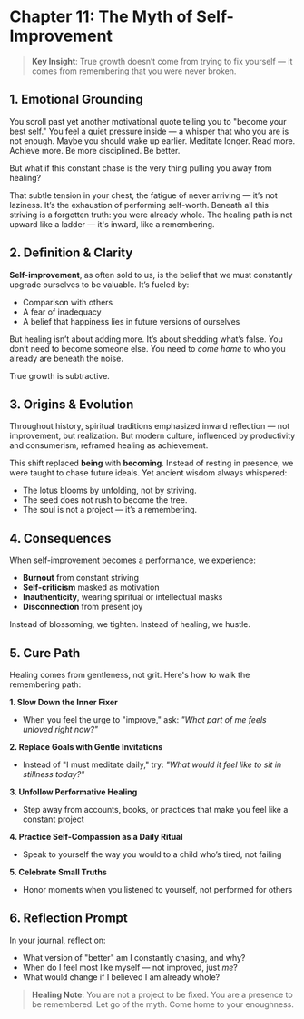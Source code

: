 # Chapter 11: The Myth of Self-Improvement

> **Key Insight**: True growth doesn’t come from trying to fix yourself — it comes from remembering that you were never broken.

## 1. Emotional Grounding

You scroll past yet another motivational quote telling you to "become your best self." You feel a quiet pressure inside — a whisper that who you are is not enough. Maybe you should wake up earlier. Meditate longer. Read more. Achieve more. Be more disciplined. Be better.

But what if this constant chase is the very thing pulling you away from healing?

That subtle tension in your chest, the fatigue of never arriving — it’s not laziness. It’s the exhaustion of performing self-worth. Beneath all this striving is a forgotten truth: you were already whole. The healing path is not upward like a ladder — it's inward, like a remembering.

## 2. Definition & Clarity

**Self-improvement**, as often sold to us, is the belief that we must constantly upgrade ourselves to be valuable. It’s fueled by:
- Comparison with others
- A fear of inadequacy
- A belief that happiness lies in future versions of ourselves

But healing isn’t about adding more. It’s about shedding what’s false. You don’t need to become someone else. You need to *come home* to who you already are beneath the noise.

True growth is subtractive.

## 3. Origins & Evolution

Throughout history, spiritual traditions emphasized inward reflection — not improvement, but realization. But modern culture, influenced by productivity and consumerism, reframed healing as achievement.

This shift replaced **being** with **becoming**. Instead of resting in presence, we were taught to chase future ideals. Yet ancient wisdom always whispered:
- The lotus blooms by unfolding, not by striving.
- The seed does not rush to become the tree.
- The soul is not a project — it’s a remembering.

## 4. Consequences

When self-improvement becomes a performance, we experience:

- **Burnout** from constant striving
- **Self-criticism** masked as motivation
- **Inauthenticity**, wearing spiritual or intellectual masks
- **Disconnection** from present joy

Instead of blossoming, we tighten. Instead of healing, we hustle.

## 5. Cure Path

Healing comes from gentleness, not grit. Here's how to walk the remembering path:

**1. Slow Down the Inner Fixer**
- When you feel the urge to "improve," ask: *"What part of me feels unloved right now?"*

**2. Replace Goals with Gentle Invitations**
- Instead of "I must meditate daily," try: *"What would it feel like to sit in stillness today?"*

**3. Unfollow Performative Healing**
- Step away from accounts, books, or practices that make you feel like a constant project

**4. Practice Self-Compassion as a Daily Ritual**
- Speak to yourself the way you would to a child who’s tired, not failing

**5. Celebrate Small Truths**
- Honor moments when you listened to yourself, not performed for others

## 6. Reflection Prompt

In your journal, reflect on:

- What version of "better" am I constantly chasing, and why?
- When do I feel most like myself — not improved, just *me*?
- What would change if I believed I am already whole?

> **Healing Note**: You are not a project to be fixed. You are a presence to be remembered. Let go of the myth. Come home to your enoughness.

